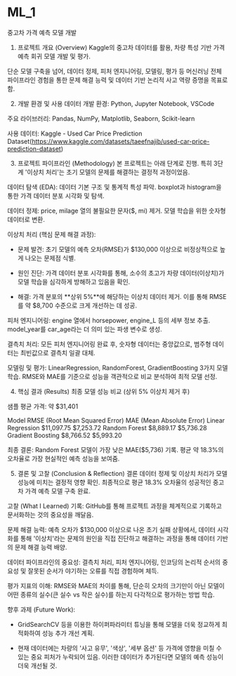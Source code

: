 # ML_1
중고차 가격 예측 모델 개발
1. 프로젝트 개요 (Overview)
Kaggle의 중고차 데이터를 활용, 차량 특성 기반 가격 예측 회귀 모델 개발 및 평가.

단순 모델 구축을 넘어, 데이터 정제, 피처 엔지니어링, 모델링, 평가 등 머신러닝 전체 파이프라인 경험을 통한 문제 해결 능력 및 데이터 기반 논리적 사고 역량 증명을 목표로 함.

2. 개발 환경 및 사용 데이터
개발 환경: Python, Jupyter Notebook, VSCode

주요 라이브러리: Pandas, NumPy, Matplotlib, Seaborn, Scikit-learn

사용 데이터: Kaggle - Used Car Price Prediction Dataset(https://www.kaggle.com/datasets/taeefnajib/used-car-price-prediction-dataset)

3. 프로젝트 파이프라인 (Methodology)
본 프로젝트는 아래 단계로 진행. 특히 3단계 '이상치 처리'는 초기 모델의 문제를 해결하는 결정적 과정이었음.

데이터 탐색 (EDA): 데이터 기본 구조 및 통계적 특성 파악. boxplot과 histogram을 통한 가격 데이터 분포 시각화 및 탐색.

데이터 정제: price, milage 열의 불필요한 문자($, mi) 제거. 모델 학습을 위한 숫자형 데이터로 변환.

이상치 처리 (핵심 문제 해결 과정):

- 문제 발견: 초기 모델의 예측 오차(RMSE)가 $130,000 이상으로 비정상적으로 높게 나오는 문제점 식별.

- 원인 진단: 가격 데이터 분포 시각화를 통해, 소수의 초고가 차량 데이터(이상치)가 모델 학습을 심각하게 방해하고 있음을 확인.

- 해결: 가격 분포의 **상위 5%**에 해당하는 이상치 데이터 제거. 이를 통해 RMSE를 약 $8,700 수준으로 크게 개선하는 데 성공.

피처 엔지니어링: engine 열에서 horsepower, engine_L 등의 세부 정보 추출. model_year를 car_age라는 더 의미 있는 파생 변수로 생성.

결측치 처리: 모든 피처 엔지니어링 완료 후, 숫자형 데이터는 중앙값으로, 범주형 데이터는 최빈값으로 결측치 일괄 대체.

모델링 및 평가: LinearRegression, RandomForest, GradientBoosting 3가지 모델 학습. RMSE와 MAE를 기준으로 성능을 객관적으로 비교 분석하여 최적 모델 선정.

4. 핵심 결과 (Results)
최종 모델 성능 비교 (상위 5% 이상치 제거 후)

샘플 평균 가격: 약 $31,401

Model	            RMSE (Root Mean Squared Error)	MAE (Mean Absolute Error)
Linear Regression	$11,097.75	                    $7,253.72
Random Forest	    $8,889.17	                    $5,736.28
Gradient Boosting	$8,766.52	                    $5,993.20

최종 결론: Random Forest 모델이 가장 낮은 MAE($5,736) 기록. 평균 약 18.3%의 오차율로 가장 현실적인 예측 성능을 보여줌.

5. 결론 및 고찰 (Conclusion & Reflection)
결론
데이터 정제 및 이상치 처리가 모델 성능에 미치는 결정적 영향 확인. 최종적으로 평균 18.3% 오차율의 성공적인 중고차 가격 예측 모델 구축 완료.

고찰 (What I Learned)
기록: GitHub를 통해 프로젝트 과정을 체계적으로 기록하고 문서화하는 것의 중요성을 깨달음.

문제 해결 능력: 예측 오차가 $130,000 이상으로 나온 초기 실패 상황에서, 데이터 시각화를 통해 '이상치'라는 문제의 원인을 직접 진단하고 해결하는 과정을 통해 데이터 기반의 문제 해결 능력 배양.

데이터 파이프라인의 중요성: 결측치 처리, 피처 엔지니어링, 인코딩의 논리적 순서의 중요성 및 잘못된 순서가 야기하는 오류를 직접 경험하며 체득.

평가 지표의 이해: RMSE와 MAE의 차이를 통해, 단순히 오차의 크기만이 아닌 모델이 어떤 종류의 실수(큰 실수 vs 작은 실수)를 하는지 다각적으로 평가하는 방법 학습.

향후 과제 (Future Work):
- GridSearchCV 등을 이용한 하이퍼파라미터 튜닝을 통해 모델을 더욱 정교하게 최적화하여 성능 추가 개선 계획.

- 현재 데이터에는 차량의 '사고 유무', '색상', '세부 옵션' 등 가격에 영향을 미칠 수 있는 중요 피처가 누락되어 있음. 
이러한 데이터가 추가된다면 모델의 예측 성능이 더욱 개선될 것.